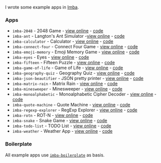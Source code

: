 I wrote some example apps in [Imba](http://imba.io/).

### Apps

* `imba-2048` - 2048 Game - [view online](https://taw.github.io/imba-2048) - [code](https://github.com/taw/imba-2048)
* `imba-ant` - Langton's Ant Simulator -[view online](https://taw.github.io/imba-ant/) - [code](https://github.com/taw/imba-ant)
* `imba-calculator` - Calculator - [view online](https://taw.github.io/imba-calculator) - [code](https://github.com/taw/imba-calculator)
* `imba-connect-four` - Connect Four Game - [view online](https://taw.github.io/imba-connect-four) - [code](https://github.com/taw/imba-connect-four)
* `imba-emoji-memory` - Emoji Memory Game - [view online](https://taw.github.io/imba-emoji-memory) - [code](https://github.com/taw/imba-emoji-memory)
* `imba-eyes` - Eyes - [view online](https://taw.github.io/imba-eyes) - [code](https://github.com/taw/imba-eyes)
* `imba-fifteen` - Fifteen Puzzle - [view online](https://taw.github.io/imba-fifteen) - [code](https://github.com/taw/imba-fifteen)
* `imba-game-of-life` - Game of Life - [view online](https://taw.github.io/imba-game-of-life) - [code](https://github.com/taw/imba-game-of-life)
* `imba-geography-quiz` - Geography Quiz - [view online](https://taw.github.io/imba-geography-quiz) - [code](https://github.com/taw/imba-geography-quiz)
* `imba-json-beautifier` - JSON pretty printer - [view online](https://taw.github.io/imba-json-beautifier) - [code](https://github.com/taw/imba-json-beautifier)
* `imba-matrix-rain` - Matrix Rain - [view online](https://taw.github.io/imba-matrix-rain) - [code](https://github.com/taw/imba-matrix-rain)
* `imba-minesweeper` - Minesweeper - [view online](https://taw.github.io/imba-minesweeper) - [code](https://github.com/taw/imba-minesweeper)
* `imba-monoalphabetic` - Monoalphabetic Cipher Decoder - [view online](https://taw.github.io/imba-monoalphabetic) - [code](https://github.com/taw/imba-monoalphabetic)
* `imba-quote-machine` - Quote Machine - [view online](https://taw.github.io/imba-quote-machine) - [code](https://github.com/taw/imba-quote-machine)
* `imba-regexp-explorer` - RegExp Explorer - [view online](https://taw.github.io/imba-regexp-explorer) - [code](https://github.com/taw/imba-regexp-explorer)
* `imba-rotn` - ROT-N - [view online](https://taw.github.io/imba-rotn) - [code](https://github.com/taw/imba-rotn)
* `imba-snake` - Snake Game - [view online](https://taw.github.io/imba-snake) - [code](https://github.com/taw/imba-snake)
* `imba-todo-list` - TODO List - [view online](https://taw.github.io/imba-todo-list) - [code](https://github.com/taw/imba-todo-list)
* `imba-weather` - Weather App - [view online](https://taw.github.io/imba-weather) - [code](https://github.com/taw/imba-weather)

### Boilerplate

All example apps use [`imba-boilerplate`](https://github.com/taw/imba-boilerplate) as basis.
